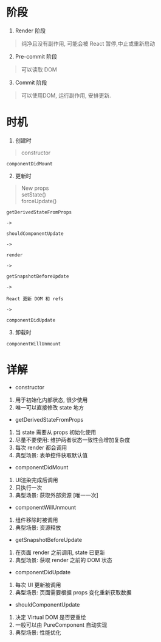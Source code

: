# 阶段  
1. Render 阶段  
> 纯净且没有副作用, 可能会被 React 暂停,中止或重新启动   
2. Pre-commit 阶段   
> 可以读取 DOM   
3. Commit 阶段   
> 可以使用DOM, 运行副作用, 安排更新.   

# 时机   
1. 创建时   
> constructor  

```
componentDidMount  
```  
2. 更新时   
> New props  
> setState()  
> forceUpdate()   
```` 
getDerivedStateFromProps  

->

shouldComponentUpdate  

->  

render   

->  

getSnapshotBeforeUpdate   

->

React 更新 DOM 和 refs   

->  

componentDidUpdate  
````  

3. 卸载时   
```
componentWillUnmount   
```  


# 详解   
* constructor  
1. 用于初始化内部状态, 很少使用   
2. 唯一可以直接修改 state 地方  

* getDerivedStateFromProps   
1. 当 state 需要从 props 初始化使用   
2. 尽量不要使用: 维护两者状态一致性会增加复杂度   
3. 每次 render 都会调用   
4. 典型场景: 表单控件获取默认值   

* componentDidMount  
1. UI渲染完成后调用  
2. 只执行一次  
3. 典型场景: 获取外部资源   [唯一一次]

* componentWillUnmount  
1. 组件移除时被调用   
2. 典型场景: 资源释放  

* getSnapshotBeforeUpdate  
1. 在页面 render 之前调用, state 已更新   
2. 典型场景: 获取 render 之前的 DOM 状态  

* componentDidUpdate  
1. 每次 UI 更新被调用  
2. 典型场景: 页面需要根据 props 变化重新获取数据  

* shouldComponentUpdate  
1. 决定 Virtual DOM 是否要重绘  
2. 一般可以由 PureComponent 自动实现  
3. 典型场景: 性能优化  